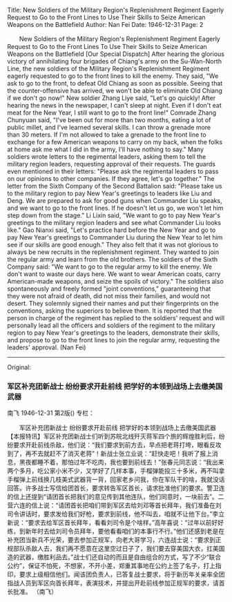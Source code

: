 Title: New Soldiers of the Military Region's Replenishment Regiment Eagerly Request to Go to the Front Lines to Use Their Skills to Seize American Weapons on the Battlefield
Author: Nan Fei
Date: 1946-12-31
Page: 2

　　New Soldiers of the Military Region's Replenishment Regiment
    Eagerly Request to Go to the Front Lines
    To Use Their Skills to Seize American Weapons on the Battlefield
    [Our Special Dispatch] After hearing the glorious victory of annihilating four brigades of Chiang's army on the Su-Wan-North Line, the new soldiers of the Military Region's Replenishment Regiment eagerly requested to go to the front lines to kill the enemy. They said, "We ask to go to the front, to defeat Old Chiang as soon as possible. Seeing that the counter-offensive has arrived, we won't be able to eliminate Old Chiang if we don't go now!" New soldier Zhang Liye said, "Let's go quickly! After hearing the news in the newspaper, I can't sleep at night. Even if I don't eat meat for the New Year, I still want to go to the front line!" Comrade Zhang Chunyuan said, "I've been out for more than two months, eating a lot of public millet, and I've learned several skills. I can throw a grenade more than 30 meters. If I'm not allowed to take a grenade to the front line to exchange for a few American weapons to carry on my back, when the folks at home ask me what I did in the army, I'll have nothing to say." Many soldiers wrote letters to the regimental leaders, asking them to tell the military region leaders, requesting approval of their requests. The guards even mentioned in their letters: "Please ask the regimental leaders to pass on our opinions to other companies. If they agree, let's go together." The letter from the Sixth Company of the Second Battalion said: "Please take us to the military region to pay New Year's greetings to leaders like Liu and Deng. We are prepared to ask for good guns when Commander Liu speaks, and we want to go to the front lines. If he doesn't let us go, we won't let him step down from the stage." Li Lixin said, "We want to go to pay New Year's greetings to the military region leaders and see what Commander Liu looks like." Gao Nianxi said, "Let's practice hard before the New Year and go to pay New Year's greetings to Commander Liu during the New Year to let him see if our skills are good enough." They also felt that it was not glorious to always be new recruits in the replenishment regiment. They wanted to join the regular army and learn from the old brothers. The soldiers of the Sixth Company said: "We want to go to the regular army to kill the enemy. We don't want to waste our days here. We want to wear American coats, carry American-made weapons, and seize the spoils of victory." The soldiers also spontaneously and freely formed "joint conventions," guaranteeing that they were not afraid of death, did not miss their families, and would not desert. They solemnly signed their names and put their fingerprints on the conventions, asking the superiors to believe them. It is reported that the person in charge of the regiment has replied to the soldiers' request and will personally lead all the officers and soldiers of the regiment to the military region to pay New Year's greetings to the leaders, demonstrate their skills, and propose to go to the front lines to join the regular army, requesting the leaders' approval.
          (Nan Fei)



<hr /> 

Original: 


### 军区补充团新战士  纷纷要求开赴前线  把学好的本领到战场上去缴美国武器
南飞
1946-12-31
第2版()
专栏：

　　军区补充团新战士
    纷纷要求开赴前线
    把学好的本领到战场上去缴美国武器
    【本报特讯】军区补充团新战士们听到苏皖北线歼灭蒋军四个旅的辉煌胜利后，纷纷要求开赴前线杀敌，他们说：“我们要求到前方去，早点把老蒋打垮，眼看反攻到了，再不去就赶不了消灭老蒋”！新战士张立业说：“赶快走吧！我听了报上消息，黑夜都睡不着，那怕过年不吃肉，我也要到前线去！”张春元同志说：“我出来两个多月，吃公家小米不少，又学好了几样本事，手榴弹能投三十多米，再不叫拿手榴弹上前线换几枝美式武器背一背，回家老乡问我，你在军队干的啥，我就没话回答。许多战士写信给团首长，要求转告军区首长，请求批准他们的要求。警卫连的信上还提到“请团首长把我们的意见传到其他连队，他们同意时，一块前去”。二营六连的信上说：“请团首长把咱们带到军区去给刘邓等首长拜年，我们准备在刘司令讲话时，要求发给我们好枪，要求到前线，他不叫去，咱就不让他下台。”李立新说：“要求去给军区首长拜年，看看刘司令是个啥样。”高年喜说：“过年以前好好练，到新年时去给刘司令员拜年，要他看看咱们的本事行不行。”他们还感到老是在补充团当新兵不光荣，要去参加正规军，向老大哥学习，六连战士说：“要求到正规部队杀敌人去，我们再不愿意在这里空过日子了，我们要去穿美国大衣，扛美国造的武器，缴胜利品去。”战士们还自动的而且是自由组合的方式，写了不少“联合公约”，保证不怕死，不想家，不开小差，郑重其事地在公约上签了名子，打上指印，要求上级相信他们。闻该团负责人，已答复战士要求，将于新历年关亲率全团指战人员到军区向首长拜年，表演技术，并提出开赴前线参加正规军的要求，请首长批准。
          （南飞）

